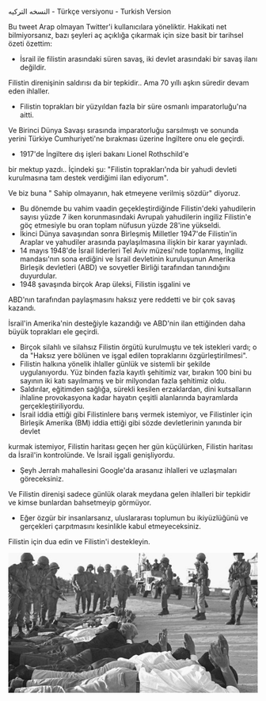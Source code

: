 ﻿اﻟﻨﺴﺨﻪ اﻟﺘﺮﻛﯿﻪ - Türkçe versiyonu - Turkish Version

Bu tweet Arap olmayan Twitter'i kullanıcılara yöneliktir. Hakikati net bilmiyorsanız, bazı şeyleri aç açıklığa çıkarmak için size basit bir tarihsel özeti özettim:

- İsrail ile filistin arasındaki süren savaş, iki devlet arasındaki bir savaş ilanı değildir.

Filistin direnişinin saldırısı da bir tepkidir.. Ama 70 yıllı aşkın süredir devam eden ihlaller.

- Filistin toprakları bir yüzyıldan fazla bir süre osmanlı imparatorluğu'na aitti.

Ve Birinci Dünya Savaşı sırasında imparatorluğu sarsılmıştı ve sonunda yerini Türkiye Cumhuriyeti'ne bırakması üzerine İngiltere onu ele geçirdi.

- 1917'de İngiltere dış işleri bakanı Lionel Rothschild'e

bir mektup yazdı.. İçindeki şu: "Filistin toprakları'nda bir yahudi devleti kurulmasına tam destek verdiğimi ilan ediyorum".

Ve biz buna " Sahip olmayanın, hak etmeyene verilmiş sözdür" diyoruz.

- Bu dönemde bu vahim vaadin geçekleştirdiğinde Filistin'deki yahudilerin sayısı yüzde 7 iken korunmasındaki Avrupalı yahudilerin ingiliz Filistin'e göç etmesiyle bu oran toplam nüfusun yüzde 28'ine yükseldi.
- İkinci Dünya savaşından sonra Birleşmiş Milletler 1947'de Filistin'in Araplar ve yahudiler arasında paylaşılmasına ilişkin bir karar yayınladı.
- 14 mayıs 1948'de İsrail liderleri Tel Aviv müzesi'nde toplanmış, İngiliz mandası'nın sona erdiğini ve İsrail devletinin kuruluşunun Amerika Birleşik devletleri (ABD) ve sovyetler Birliği tarafından tanındığını duyurdular.
- 1948 şavaşında birçok Arap üleksi, Filistin işgalini ve

ABD'nın tarafından paylaşmasını haksız yere reddetti ve bir çok savaş kazandı.

İsrail'in Amerika'nin desteğiyle kazandığı ve ABD'nin ilan ettiğinden daha büyük toprakları ele geçirdi.

- Birçok silahlı ve silahsız Filistin örgütü kurulmuştu ve tek istekleri vardı; o da "Haksız yere bölünen ve işgal edilen topraklarını özgürleştirilmesi".
- Filistin halkına yönelik ihlaller günlük ve sistemli bir şekilde uygulanıyordu. Yüz binden fazla kayıtlı şehitimiz var, bırakın 100 bini bu sayının iki katı sayılmamış ve bir milyondan fazla şehitimiz oldu.
- Saldırılar, eğitimden sağlığa, sürekli kesilen erzaklardan, dini kutsalların ihlaline provokasyona kadar hayatın çeşitli alanlarında bayramlarda gerçekleştiriliyordu.
- İsrail iddia ettiği gibi Filistinlere barış vermek istemiyor, ve Filistinler için Birleşik Amerika (BM) iddia ettiği gibi sözde devletlerinin yanında bir devlet

kurmak istemiyor, Filistin haritası geçen her gün küçülürken, Filistin haritası da İsrail'in kontrolünde. Ve İsrail işgali genişliyordu.

- Şeyh Jerrah mahallesini Google'da arasanız ihlalleri ve uzlaşmaları göreceksiniz.

Ve Filistin direnişi sadece günlük olarak meydana gelen ihlalleri bir tepkidir ve kimse bunlardan bahsetmeyip görmüyor.

- Eğer özgür bir insanlarsanız, uluslararası toplumun bu ikiyüzlüğünü ve gerçekleri çarpıtmasını kesinlikle kabul etmeyeceksiniz.

Filistin için dua edin ve Filistin'i destekleyin.

![](../../../public/threads/first/../../../public/threads/first/002.jpeg)
